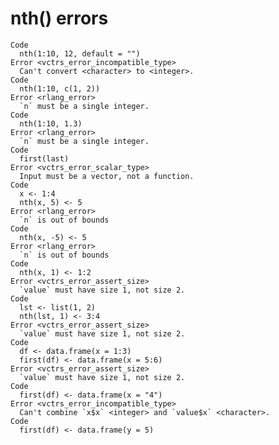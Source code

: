 # nth() errors

    Code
      nth(1:10, 12, default = "")
    Error <vctrs_error_incompatible_type>
      Can't convert <character> to <integer>.
    Code
      nth(1:10, c(1, 2))
    Error <rlang_error>
      `n` must be a single integer.
    Code
      nth(1:10, 1.3)
    Error <rlang_error>
      `n` must be a single integer.
    Code
      first(last)
    Error <vctrs_error_scalar_type>
      Input must be a vector, not a function.
    Code
      x <- 1:4
      nth(x, 5) <- 5
    Error <rlang_error>
      `n` is out of bounds
    Code
      nth(x, -5) <- 5
    Error <rlang_error>
      `n` is out of bounds
    Code
      nth(x, 1) <- 1:2
    Error <vctrs_error_assert_size>
      `value` must have size 1, not size 2.
    Code
      lst <- list(1, 2)
      nth(lst, 1) <- 3:4
    Error <vctrs_error_assert_size>
      `value` must have size 1, not size 2.
    Code
      df <- data.frame(x = 1:3)
      first(df) <- data.frame(x = 5:6)
    Error <vctrs_error_assert_size>
      `value` must have size 1, not size 2.
    Code
      first(df) <- data.frame(x = "4")
    Error <vctrs_error_incompatible_type>
      Can't combine `x$x` <integer> and `value$x` <character>.
    Code
      first(df) <- data.frame(y = 5)


